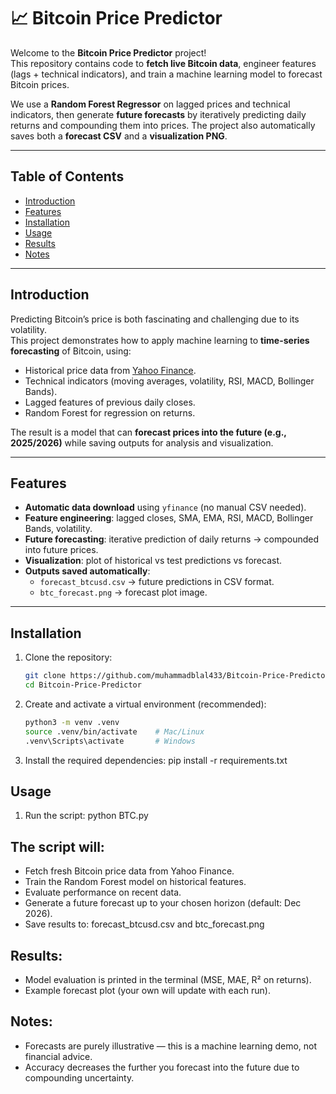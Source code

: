 # 📈 Bitcoin Price Predictor

Welcome to the **Bitcoin Price Predictor** project!  
This repository contains code to **fetch live Bitcoin data**, engineer features (lags + technical indicators), and train a machine learning model to forecast Bitcoin prices.  

We use a **Random Forest Regressor** on lagged prices and technical indicators, then generate **future forecasts** by iteratively predicting daily returns and compounding them into prices. The project also automatically saves both a **forecast CSV** and a **visualization PNG**.

---

## Table of Contents
- [Introduction](#introduction)  
- [Features](#features)  
- [Installation](#installation)  
- [Usage](#usage)  
- [Results](#results)  
- [Notes](#notes)

---

## Introduction
Predicting Bitcoin’s price is both fascinating and challenging due to its volatility.  
This project demonstrates how to apply machine learning to **time-series forecasting** of Bitcoin, using:
- Historical price data from [Yahoo Finance](https://finance.yahoo.com/quote/BTC-USD/).  
- Technical indicators (moving averages, volatility, RSI, MACD, Bollinger Bands).  
- Lagged features of previous daily closes.  
- Random Forest for regression on returns.  

The result is a model that can **forecast prices into the future (e.g., 2025/2026)** while saving outputs for analysis and visualization.

---

## Features
- **Automatic data download** using `yfinance` (no manual CSV needed).  
- **Feature engineering**: lagged closes, SMA, EMA, RSI, MACD, Bollinger Bands, volatility.  
- **Future forecasting**: iterative prediction of daily returns → compounded into future prices.  
- **Visualization**: plot of historical vs test predictions vs forecast.  
- **Outputs saved automatically**:  
  - `forecast_btcusd.csv` → future predictions in CSV format.  
  - `btc_forecast.png` → forecast plot image.  

---

## Installation

1. Clone the repository:
   ```sh
   git clone https://github.com/muhammadblal433/Bitcoin-Price-Predictor.git
   cd Bitcoin-Price-Predictor

2. Create and activate a virtual environment (recommended):
   ```sh
   python3 -m venv .venv
   source .venv/bin/activate    # Mac/Linux
   .venv\Scripts\activate       # Windows

3. Install the required dependencies:
   pip install -r requirements.txt

## Usage

1. Run the script:
   python BTC.py

## The script will:
- Fetch fresh Bitcoin price data from Yahoo Finance.
- Train the Random Forest model on historical features.
- Evaluate performance on recent data.
- Generate a future forecast up to your chosen horizon (default: Dec 2026).
- Save results to: forecast_btcusd.csv and btc_forecast.png

## Results:
- Model evaluation is printed in the terminal (MSE, MAE, R² on returns).
- Example forecast plot (your own will update with each run).

## Notes:
- Forecasts are purely illustrative — this is a machine learning demo, not financial advice.
- Accuracy decreases the further you forecast into the future due to compounding uncertainty.